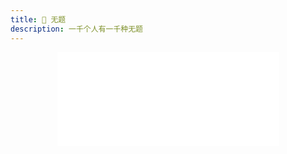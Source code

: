 ```yaml
---
title: 🌅 无题
description: 一千个人有一千种无题
---
```


<center>
<iframe
  frameborder="no"
  border="0"
  marginwidth="0"
  marginheight="0"
  width=355
  height=150
  src="//music.163.com/outchain/player?type=2&id=520847330&auto=0"
/>
<p style="text-align: center;">
  <a rel="nofollow" href="https://music.163.com/#/song?id=520847330">网易云直达</a>
</p>
</center>

---

> 根本没人关心你写的是什么，也没人会看完你的长篇大论，更不会有人注意到你发完秒删，欲言又止的话，大家都是幸福快乐，安安稳稳的睡觉，睡醒后刷一下手机，然后感慨一句：这傻了吧唧 一天到晚的。
> <name>小木易</name>

> 弹完了 舍友问我 为什么不唱[多多捂脸]
> <name>薛三岁9425</name>

> 听完这首歌又激起了我练吉他的激情，于是我从满是灰的柜子里拿出了我满是灰的吉他，深情地弹了一首53231323
> <name>改个昵称还要积分</name>

> 等我学会了一定回来评论
> <name>嘎嘣儿先生</name>
